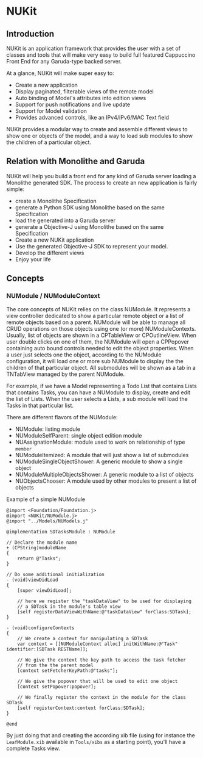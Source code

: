 # NUKit

## Introduction

NUKit is an application framework that provides the user with a set of classes and tools that will make very easy to build full featured Cappuccino Front End for any Garuda-type backed server.

At a glance, NUKit will make super easy to:

- Create a new application
- Display paginated, filterable views of the remote model
- Auto binding of Model's attributes into edition views
- Support for push notifications and live update
- Support for Model validation
- Provides advanced controls, like an IPv4/IPv6/MAC Text field

NUKit provides a modular way to create and assemble different views to show one or objects of the model, and a way to load sub modules to show the children of a particular object.


## Relation with Monolithe and Garuda

NUKit will help you build a front end for any kind of Garuda server loading a Monolithe generated SDK. The process to create an new application is fairly simple:

- create a Monolithe Specification
- generate a Python SDK using Monolithe based on the same Specification
- load the generated into a Garuda server
- generate a Objective-J using Monolithe based on the same Specification
- Create a new NUKit application
- Use the generated Objective-J SDK to represent your model.
- Develop the different views
- Enjoy your life


## Concepts

### NUModule / NUModuleContext

The core concepts of NUKit relies on the class NUModule. It represents a view controller dedicated to show a particular remote object or a list of remote objects based on a parent. NUModule will be able to manage all CRUD operations on those objects using one (or more) NUModuleContexts. Usually, list of objects are shown in a CPTableView or CPOutlineView. When user double clicks on one of them, the NUModule will open a CPPopover containing auto bound controls needed to edit the object properties. When a user just selects one the object, according to the NUModule configuration, it will load one or more sub NUModule to display the the children of that particular object. All submodules will be shown as a tab in a TNTabView managed by the parent NUModule.

For example, if we have a Model representing a Todo List that contains Lists that contains Tasks, you can have a NUModule to display, create and edit the list of Lists. When the user selects a Lists, a sub module will load the Tasks in that particular list.

There are different flavors of the NUModule:

- NUModule: listing module
- NUModuleSelfParent: single object edition module
- NUAssignationModule: module used to work on relationship of type `member`
- NUModuleItemized: A module that will just show a list of submodules
- NUModuleSingleObjectShower: A generic module to show a single object
- NUModuleMultipleObjectsShower: A generic module to a list of objects
- NUObjectsChooser: A module used by other modules to present a list of objects


Example of a simple NUModule


```objj
@import <Foundation/Foundation.j>
@import <NUKit/NUModule.j>
@import "../Models/NUModels.j"

@implementation SDTasksModule : NUModule

// Declare the module name
+ (CPString)moduleName
{
    return @"Tasks";
}

// Do some additional initialization
- (void)viewDidLoad
{
    [super viewDidLoad];

    // here we register the "taskDataView" to be used for displaying
    // a SDTask in the module's table view
    [self registerDataViewWithName:@"taskDataView" forClass:SDTask];
}

- (void)configureContexts
{
    // We create a context for manipulating a SDTask
    var context = [[NUModuleContext alloc] initWithName:@"Task" identifier:[SDTask RESTName]];

    // We give the context the key path to access the task fetcher
    // from the the parent model
    [context setFetcherKeyPath:@"tasks"];

    // We give the popover that will be used to edit one object
    [context setPopover:popover];

    // We finally register the context in the module for the class SDTask
    [self registerContext:context forClass:SDTask];
}

@end
```

By just doing that and creating the according xib file (using for instance the `LeafModule.xib` available in `Tools/xibs` as a starting point), you'll have a complete Tasks view.
